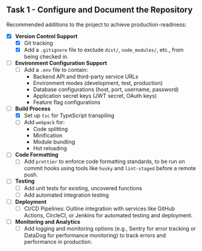 
## Task 1 - Configure and Document the Repository
Recommended additions to the project to achieve production-readiness:

- [x] **Version Control Support**
	- [x] Git tracking
	- [x] Add a `.gitignore` file to exclude `dist/`, `node_modules/`, etc., from being checked in.

- [ ] **Environment Configuration Support**
	- [ ] Add a `.env` file to contain:
		- Backend API and third-party service URLs
		- Environment modes (development, test, production)
		- Database configurations (host, port, username, password)
		- Application secret keys (JWT secret, OAuth keys)
		- Feature flag configurations

- [ ] **Build Process**
	- [x] Set up `tsc` for TypeScript transpiling
	- [ ] Add `webpack` for:
		- Code splitting
		- Minification
		- Module bundling
		- Hot reloading

- [ ] **Code Formatting**
	- [ ] Add `prettier` to enforce code formatting standards, to be run on commit hooks using tools like `husky` and `lint-staged` before a remote push.

- [ ] **Testing**
	- [ ] Add unit tests for existing, uncovered functions
	- [ ] Add automated integration testing

- [ ] **Deployment**
	- [ ] CI/CD Pipelines: Outline integration with services like GitHub Actions, CircleCI, or Jenkins for automated testing and deployment.

- [ ] **Monitoring and Analytics**
	- [ ] Add logging and monitoring options (e.g., Sentry for error tracking or DataDog for performance monitoring) to track errors and performance in production.
